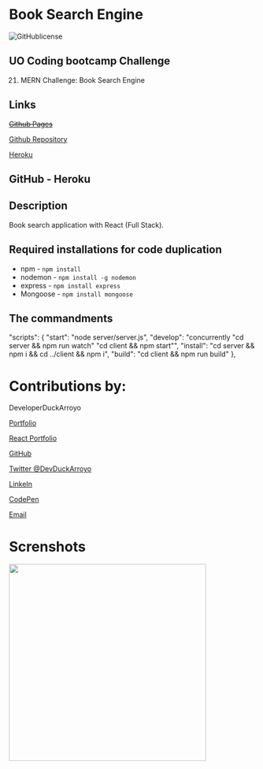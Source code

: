 # Book Search Engine

![GitHublicense](https://img.shields.io/npm/l/express?style=for-the-badge)

## UO Coding bootcamp Challenge

21. MERN Challenge: Book Search Engine

## Links

~~[Github Pages]()~~

[Github Repository](https://github.com/DuckArroyo/BookSearch)

[Heroku](https://agile-anchorage-34511.herokuapp.com/)

## GitHub - Heroku

## Description

Book search application with React (Full Stack).

## Required installations for code duplication

- npm - `npm install`
- nodemon - `npm install -g nodemon`
- express - `npm install express`
- Mongoose - `npm install mongoose`

## The commandments

  "scripts": {
    "start": "node server/server.js",
    "develop": "concurrently \"cd server && npm run watch\" \"cd client && npm start\"",
    "install": "cd server && npm i && cd ../client && npm i",
    "build": "cd client && npm run build"
  },

# Contributions by:

DeveloperDuckArroyo

[Portfolio](https://duckarroyo.github.io/challenge2)

[React Portfolio](http://DuckArroyo.github.io/challenge20)

[GitHub](https://github.com/DuckArroyo)

[Twitter @DevDuckArroyo](https://twitter.com/DevDuckArroyo)

[LinkeIn](https://www.linkedin.com/in/duckarroyo)

[CodePen](https://codepen.io/DeveloperDuckArroyo)

[Email](mailto:DeveloperDuckArroyo@gmail.com)

# Screnshots

<img src="./.png" style="width: 400px">
